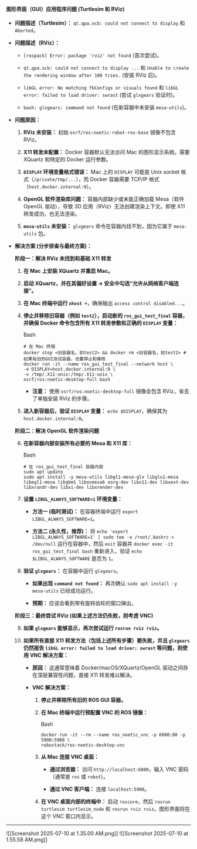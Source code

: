 #### **图形界面（GUI）应用程序问题 (Turtlesim 和 RViz)**

- **问题描述（Turtlesim）：** `qt.qpa.xcb: could not connect to display` 和 `Aborted`。
    
- **问题描述（RViz）：**
    
    - `[rospack] Error: package 'rviz' not found` (首次尝试)。
        
    - `qt.qpa.xcb: could not connect to display ...` 和 `Unable to create the rendering window after 100 tries.` (安装 RViz 后)。
        
    - `libGL error: No matching fbConfigs or visuals found` 和 `libGL error: failed to load driver: swrast` (尝试 `glxgears` 验证时)。
        
    - `bash: glxgears: command not found` (在新容器中未安装 `mesa-utils`)。
        
- **问题原因：**
    
    1. **RViz 未安装：** 初始 `osrf/ros:noetic-robot-ros-base` 镜像不包含 RViz。
        
    2. **X11 转发未配置：** Docker 容器默认无法访问 Mac 的图形显示系统。需要 XQuartz 和特定的 Docker 运行参数。
        
    3. **`DISPLAY` 环境变量格式错误：** Mac 上的 `DISPLAY` 可能是 Unix socket 格式（`/private/tmp/...`），而 Docker 容器需要 TCP/IP 格式（`host.docker.internal:0`）。
        
    4. **OpenGL 软件渲染库问题：** 容器内部缺少或未能正确加载 Mesa（软件 OpenGL 驱动），导致 3D 应用（RViz）无法创建渲染上下文。即使 X11 转发成功，也无法渲染。
        
    5. **`mesa-utils` 未安装：** `glxgears` 命令在容器内找不到，因为它属于 `mesa-utils` 包。
        
- **解决方案 (分步排查与最终方案)：**
    
    **阶段一：解决 RViz 未找到和基础 X11 转发**
    
    1. **在 Mac 上安装 XQuartz 并重启 Mac。**
        
    2. **启动 XQuartz，并在其偏好设置 -> 安全中勾选“允许从网络客户端连接”。**
        
    3. **在 Mac 终端中运行 `xhost +`**，确保输出 `access control disabled...`。
        
    4. **停止并移除旧容器（例如 `test2`），启动新的 `ros_gui_test_final` 容器，并确保 Docker 命令包含所有 X11 转发参数和正确的 `DISPLAY` 变量：**
        
        Bash
        
        ```
        # 在 Mac 终端
        docker stop <旧容器名，如test2> && docker rm <旧容器名，如test2> # 如果有旧的GUI测试容器，也要停止和移除
        docker run -it --name ros_gui_test_final --network host \
        -e DISPLAY=host.docker.internal:0 \
        -v /tmp/.X11-unix:/tmp/.X11-unix \
        osrf/ros:noetic-desktop-full bash
        ```
        
        - **注意：** 使用 `osrf/ros:noetic-desktop-full` 镜像会包含 RViz，省去了单独安装 RViz 的步骤。
            
    5. **进入新容器后，验证 `DISPLAY` 变量：** `echo $DISPLAY`，确保其为 `host.docker.internal:0`。
        
    
    **阶段二：解决 OpenGL 软件渲染问题**
    
    6. **在新容器内部安装所有必要的 Mesa 和 X11 库：**
        
        Bash
        
        ```
        # 在 ros_gui_test_final 容器内部
        sudo apt update
        sudo apt install -y mesa-utils libgl1-mesa-glx libglu1-mesa libegl1-mesa libgbm1 libosmesa6 xorg-dev libx11-dev libxext-dev libxrandr-dev libxi-dev libxrender-dev
        ```
        
    7. **设置 `LIBGL_ALWAYS_SOFTWARE=1` 环境变量：**
        
        - **方法一 (临时测试)：** 在容器终端中运行 `export LIBGL_ALWAYS_SOFTWARE=1`。
            
        - **方法二 (永久性，推荐)：** 将 `echo 'export LIBGL_ALWAYS_SOFTWARE=1' | sudo tee -a /root/.bashrc > /dev/null` 运行在容器中，然后 `exit` 容器并 `docker exec -it ros_gui_test_final bash` 重新进入，验证 `echo $LIBGL_ALWAYS_SOFTWARE` 是否为 `1`。
            
    8. **验证 `glxgears`：** 在容器中运行 `glxgears`。
        
        - **如果出现 `command not found`：** 再次确认 `sudo apt install -y mesa-utils` 已经成功运行。
            
        - **预期：** 应该会看到带有旋转齿轮的窗口弹出。
            
    
    **阶段三：最终尝试 RViz (如果上述方法仍失败，则考虑 VNC)**
    
    9. **如果 `glxgears` 能够显示，再次尝试运行 `rosrun rviz rviz`。**
        
    10. **如果所有直接 X11 转发方法（包括上述所有步骤）都失败，并且 `glxgears` 仍然报告 `libGL error: failed to load driver: swrast` 等问题，则使用 VNC 解决方案：**
        
        - **原因：** 这通常意味着 Docker/macOS/XQuartz/OpenGL 驱动之间存在深层兼容性问题，直接 X11 转发难以解决。
            
        - **VNC 解决方案：**
            
            1. **停止并移除所有旧的 ROS GUI 容器。**
                
            2. **在 Mac 终端中运行预配置 VNC 的 ROS 镜像：**
                
                Bash
                
                ```
                docker run -it --rm --name ros_noetic_vnc -p 6080:80 -p 5900:5900 \
                robostack/ros-noetic-desktop-vnc
                ```
                
            3. **从 Mac 连接 VNC 桌面：**
                
                - **通过浏览器：** 访问 `http://localhost:6080`，输入 VNC 密码（通常是 `ros` 或 `robot`）。
                    
                - **通过 VNC 客户端：** 连接 `localhost:5900`。
                    
            4. **在 VNC 桌面内部的终端中：** 启动 `roscore`，然后 `rosrun turtlesim turtlesim_node` 和 `rosrun rviz rviz`。图形界面将在这个 VNC 窗口内显示。
                

---
![[Screenshot 2025-07-10 at 1.35.00 AM.png]]
![[Screenshot 2025-07-10 at 1.55.58 AM.png]]